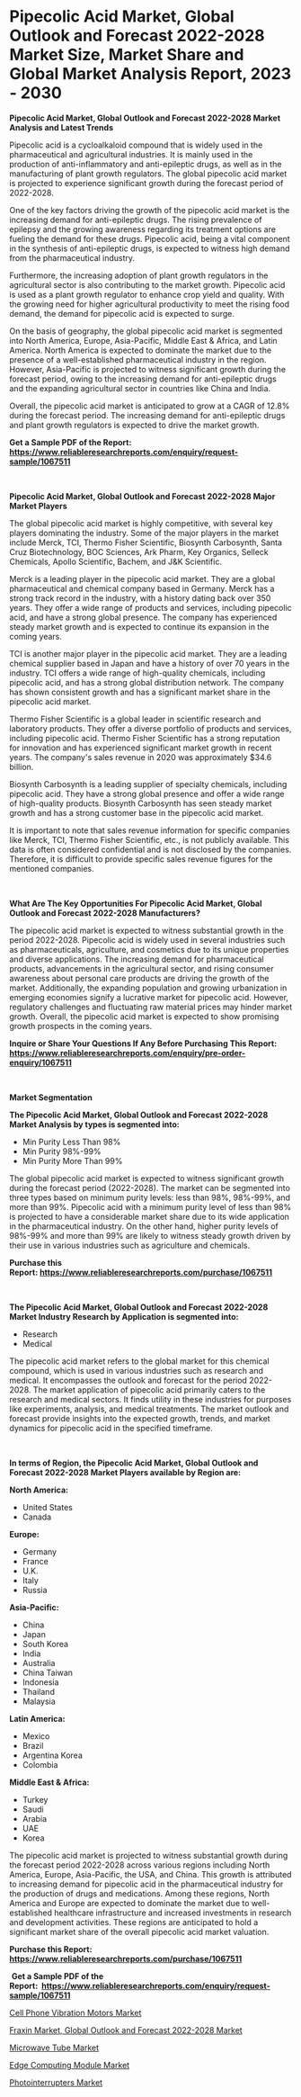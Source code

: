 <p><h1>Pipecolic Acid Market, Global Outlook and Forecast 2022-2028 Market Size, Market Share and Global Market Analysis Report, 2023 - 2030</h1></p><p><strong>Pipecolic Acid Market, Global Outlook and Forecast 2022-2028 Market Analysis and Latest Trends</strong></p>
<p><p>Pipecolic acid is a cycloalkaloid compound that is widely used in the pharmaceutical and agricultural industries. It is mainly used in the production of anti-inflammatory and anti-epileptic drugs, as well as in the manufacturing of plant growth regulators. The global pipecolic acid market is projected to experience significant growth during the forecast period of 2022-2028.</p><p>One of the key factors driving the growth of the pipecolic acid market is the increasing demand for anti-epileptic drugs. The rising prevalence of epilepsy and the growing awareness regarding its treatment options are fueling the demand for these drugs. Pipecolic acid, being a vital component in the synthesis of anti-epileptic drugs, is expected to witness high demand from the pharmaceutical industry.</p><p>Furthermore, the increasing adoption of plant growth regulators in the agricultural sector is also contributing to the market growth. Pipecolic acid is used as a plant growth regulator to enhance crop yield and quality. With the growing need for higher agricultural productivity to meet the rising food demand, the demand for pipecolic acid is expected to surge.</p><p>On the basis of geography, the global pipecolic acid market is segmented into North America, Europe, Asia-Pacific, Middle East & Africa, and Latin America. North America is expected to dominate the market due to the presence of a well-established pharmaceutical industry in the region. However, Asia-Pacific is projected to witness significant growth during the forecast period, owing to the increasing demand for anti-epileptic drugs and the expanding agricultural sector in countries like China and India.</p><p>Overall, the pipecolic acid market is anticipated to grow at a CAGR of 12.8% during the forecast period. The increasing demand for anti-epileptic drugs and plant growth regulators is expected to drive the market growth.</p></p>
<p><strong>Get a Sample PDF of the Report:&nbsp; <a href="https://www.reliableresearchreports.com/enquiry/request-sample/1067511">https://www.reliableresearchreports.com/enquiry/request-sample/1067511</a></strong></p>
<p>&nbsp;</p>
<p><strong>Pipecolic Acid Market, Global Outlook and Forecast 2022-2028 Major Market Players</strong></p>
<p><p>The global pipecolic acid market is highly competitive, with several key players dominating the industry. Some of the major players in the market include Merck, TCI, Thermo Fisher Scientific, Biosynth Carbosynth, Santa Cruz Biotechnology, BOC Sciences, Ark Pharm, Key Organics, Selleck Chemicals, Apollo Scientific, Bachem, and J&K Scientific.</p><p>Merck is a leading player in the pipecolic acid market. They are a global pharmaceutical and chemical company based in Germany. Merck has a strong track record in the industry, with a history dating back over 350 years. They offer a wide range of products and services, including pipecolic acid, and have a strong global presence. The company has experienced steady market growth and is expected to continue its expansion in the coming years.</p><p>TCI is another major player in the pipecolic acid market. They are a leading chemical supplier based in Japan and have a history of over 70 years in the industry. TCI offers a wide range of high-quality chemicals, including pipecolic acid, and has a strong global distribution network. The company has shown consistent growth and has a significant market share in the pipecolic acid market.</p><p>Thermo Fisher Scientific is a global leader in scientific research and laboratory products. They offer a diverse portfolio of products and services, including pipecolic acid. Thermo Fisher Scientific has a strong reputation for innovation and has experienced significant market growth in recent years. The company's sales revenue in 2020 was approximately $34.6 billion.</p><p>Biosynth Carbosynth is a leading supplier of specialty chemicals, including pipecolic acid. They have a strong global presence and offer a wide range of high-quality products. Biosynth Carbosynth has seen steady market growth and has a strong customer base in the pipecolic acid market.</p><p>It is important to note that sales revenue information for specific companies like Merck, TCI, Thermo Fisher Scientific, etc., is not publicly available. This data is often considered confidential and is not disclosed by the companies. Therefore, it is difficult to provide specific sales revenue figures for the mentioned companies.</p></p>
<p>&nbsp;</p>
<p><strong>What Are The Key Opportunities For Pipecolic Acid Market, Global Outlook and Forecast 2022-2028 Manufacturers?</strong></p>
<p><p>The pipecolic acid market is expected to witness substantial growth in the period 2022-2028. Pipecolic acid is widely used in several industries such as pharmaceuticals, agriculture, and cosmetics due to its unique properties and diverse applications. The increasing demand for pharmaceutical products, advancements in the agricultural sector, and rising consumer awareness about personal care products are driving the growth of the market. Additionally, the expanding population and growing urbanization in emerging economies signify a lucrative market for pipecolic acid. However, regulatory challenges and fluctuating raw material prices may hinder market growth. Overall, the pipecolic acid market is expected to show promising growth prospects in the coming years.</p></p>
<p><strong>Inquire or Share Your Questions If Any Before Purchasing This Report: <a href="https://www.reliableresearchreports.com/enquiry/pre-order-enquiry/1067511">https://www.reliableresearchreports.com/enquiry/pre-order-enquiry/1067511</a></strong></p>
<p>&nbsp;</p>
<p><strong>Market Segmentation</strong></p>
<p><strong>The Pipecolic Acid Market, Global Outlook and Forecast 2022-2028 Market Analysis by types is segmented into:</strong></p>
<p><ul><li>Min Purity Less Than 98%</li><li>Min Purity 98%-99%</li><li>Min Purity More Than 99%</li></ul></p>
<p><p>The global pipecolic acid market is expected to witness significant growth during the forecast period (2022-2028). The market can be segmented into three types based on minimum purity levels: less than 98%, 98%-99%, and more than 99%. Pipecolic acid with a minimum purity level of less than 98% is projected to have a considerable market share due to its wide application in the pharmaceutical industry. On the other hand, higher purity levels of 98%-99% and more than 99% are likely to witness steady growth driven by their use in various industries such as agriculture and chemicals.</p></p>
<p><strong>Purchase this Report:&nbsp;<a href="https://www.reliableresearchreports.com/purchase/1067511">https://www.reliableresearchreports.com/purchase/1067511</a></strong></p>
<p>&nbsp;</p>
<p><strong>The Pipecolic Acid Market, Global Outlook and Forecast 2022-2028 Market Industry Research by Application is segmented into:</strong></p>
<p><ul><li>Research</li><li>Medical</li></ul></p>
<p><p>The pipecolic acid market refers to the global market for this chemical compound, which is used in various industries such as research and medical. It encompasses the outlook and forecast for the period 2022-2028. The market application of pipecolic acid primarily caters to the research and medical sectors. It finds utility in these industries for purposes like experiments, analysis, and medical treatments. The market outlook and forecast provide insights into the expected growth, trends, and market dynamics for pipecolic acid in the specified timeframe.</p></p>
<p>&nbsp;</p>
<p><strong>In terms of Region, the Pipecolic Acid Market, Global Outlook and Forecast 2022-2028 Market Players available by Region are:</strong></p>
<p>
    <p> <strong> North America: </strong>
        <ul>
            <li>United States</li>
            <li>Canada</li>
        </ul>
        </p> 
    <p> <strong> Europe: </strong>
        <ul>
            <li>Germany</li>
            <li>France</li>
            <li>U.K.</li>
            <li>Italy</li>
            <li>Russia</li>
        </ul>
        </p> 
    <p> <strong> Asia-Pacific: </strong>
        <ul>
            <li>China</li>
            <li>Japan</li>
            <li>South Korea</li>
            <li>India</li>
            <li>Australia</li>
            <li>China Taiwan</li>
            <li>Indonesia</li>
            <li>Thailand</li>
            <li>Malaysia</li>
        </ul>
        </p> 
    <p> <strong> Latin America: </strong>
        <ul>
            <li>Mexico</li>
            <li>Brazil</li>
            <li>Argentina Korea</li>
            <li>Colombia</li>
        </ul>
        </p> 
    <p> <strong> Middle East & Africa: </strong>
        <ul>
            <li>Turkey</li>
            <li>Saudi</li>
            <li>Arabia</li>
            <li>UAE</li>
            <li>Korea</li>
        </ul>
    </p>
    </p>
<p><p>The pipecolic acid market is projected to witness substantial growth during the forecast period 2022-2028 across various regions including North America, Europe, Asia-Pacific, the USA, and China. This growth is attributed to increasing demand for pipecolic acid in the pharmaceutical industry for the production of drugs and medications. Among these regions, North America and Europe are expected to dominate the market due to well-established healthcare infrastructure and increased investments in research and development activities. These regions are anticipated to hold a significant market share of the overall pipecolic acid market valuation.</p></p>
<p><strong>Purchase this Report: <a href="https://www.reliableresearchreports.com/purchase/1067511">https://www.reliableresearchreports.com/purchase/1067511</a></strong></p>
<p>&nbsp;<strong>Get a Sample PDF of the Report:&nbsp;&nbsp;<a href="https://www.reliableresearchreports.com/enquiry/request-sample/1067511">https://www.reliableresearchreports.com/enquiry/request-sample/1067511</a></strong></p>
<p><strong></strong></p>
<p><p><a href="https://medium.com/@unamorgan6655/cell-phone-vibration-motors-market-size-growth-forecast-2023-2030-9496a9665ddb">Cell Phone Vibration Motors Market</a></p><p><a href="https://github.com/CliffMedina6/Market-Research-Report-List-1/blob/main/fraxin-market-global-outlook-and-forecast-2022-2028-market.md">Fraxin Market, Global Outlook and Forecast 2022-2028 Market</a></p><p><a href="https://www.linkedin.com/pulse/microwave-tube-market-insights-players-forecast-till-2030-eao6e/">Microwave Tube Market</a></p><p><a href="https://www.reportprime.com/edge-computing-module-r5703">Edge Computing Module Market</a></p><p><a href="https://www.linkedin.com/pulse/photointerrupters-market-research-report-provides-thorough-gcpwe/">Photointerrupters Market</a></p></p>